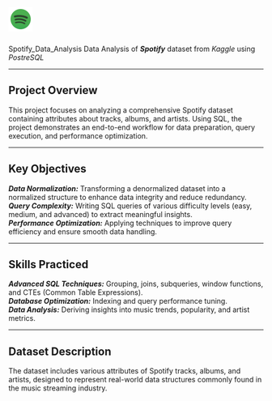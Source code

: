 # ![Spotify Logo](spotify-logo.png)   

Spotify_Data_Analysis
Data Analysis of **_Spotify_** dataset from _Kaggle_ using _PostreSQL_  




------------------------------------------------------------------------------------------------------------------------------------------------------------------------------------------------
**Project Overview**
------------------------------------------------------------------------------------------------------------------------------------------------------------------------------------------------

This project focuses on analyzing a comprehensive Spotify dataset containing attributes about tracks, albums, and artists. Using SQL, the project demonstrates an end-to-end workflow for data preparation, query execution, and performance optimization.


------------------------------------------------------------------------------------------------------------------------------------------------------------------------------------------------
**Key Objectives**
------------------------------------------------------------------------------------------------------------------------------------------------------------------------------------------------

_**Data Normalization:**_ Transforming a denormalized dataset into a normalized structure to enhance data integrity and reduce redundancy.   
_**Query Complexity:**_  Writing SQL queries of various difficulty levels (easy, medium, and advanced) to extract meaningful insights.  
_**Performance Optimization:**_  Applying techniques to improve query efficiency and ensure smooth data handling.


------------------------------------------------------------------------------------------------------------------------------------------------------------------------------------------------
Skills Practiced
------------------------------------------------------------------------------------------------------------------------------------------------------------------------------------------------

**_Advanced SQL Techniques:_** Grouping, joins, subqueries, window functions, and CTEs (Common Table Expressions).  
**_Database Optimization:_** Indexing and query performance tuning.  
**_Data Analysis:_** Deriving insights into music trends, popularity, and artist metrics.


------------------------------------------------------------------------------------------------------------------------------------------------------------------------------------------------
Dataset Description
------------------------------------------------------------------------------------------------------------------------------------------------------------------------------------------------

The dataset includes various attributes of Spotify tracks, albums, and artists, designed to represent real-world data structures commonly found in the music streaming industry.




